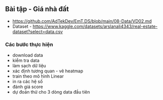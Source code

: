 

## Bài tập - Giá nhà đất  
- https://github.com/AdTekDev/EmT.DS/blob/main/08-Data/VD02.md  
- Dataset - https://www.kaggle.com/datasets/arslanali4343/real-estate-dataset?select=data.csv  


### Các bước thực hiện

- download data  
- kiểm tra data  
- làm sạch dữ liệu  
- xác định tương quan - vẽ heatmap  
- train theo mô hình Linear  
- in ra các hệ số  
- đánh giá score  
- dự đoán thử  cho 3 dòng data đầu tiên   
